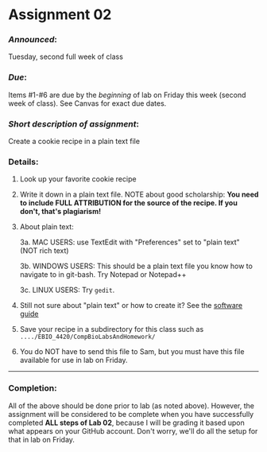 # Assignment 02
### *Announced*: 
Tuesday, second full week of class
### *Due*: 
Items #1-#6 are due by the *beginning* of lab on Friday this week (second week of class).
See Canvas for exact due dates.

### *Short description of assignment*:
Create a cookie recipe in a plain text file

### Details:
1. Look up your favorite cookie recipe
2. Write it down in a plain text file.  NOTE about good scholarship: 
**You need to include FULL ATTRIBUTION for the source of the recipe.  If you don't, that's plagiarism!**
3. About plain text:

	3a. MAC USERS: use TextEdit with "Preferences" set to "plain text" (NOT rich text)

	3b. WINDOWS USERS: This should be a plain text file you know how to navigate to in git-bash.  Try Notepad or Notepad++

	3c. LINUX USERS: Try `gedit`.
 
4. Still not sure about "plain text" or how to create it?  See the [software guide](https://github.com/flaxmans/CompBio_on_git/blob/master/CourseDocuments/SoftwareRequirements.md)
5. Save your recipe in a subdirectory for this class such as `..../EBIO_4420/CompBioLabsAndHomework/`
6. You do NOT have to send this file to Sam, but you must have this file available for use in lab on Friday.

<hr>

### Completion:
All of the above should be done prior to lab (as noted above).  However, the assignment will be considered to be complete when you have successfully completed **ALL steps of Lab 02**, because I will be grading it based upon what appears on your GitHub account.  Don't worry, we'll do all the setup for that in lab on Friday.
